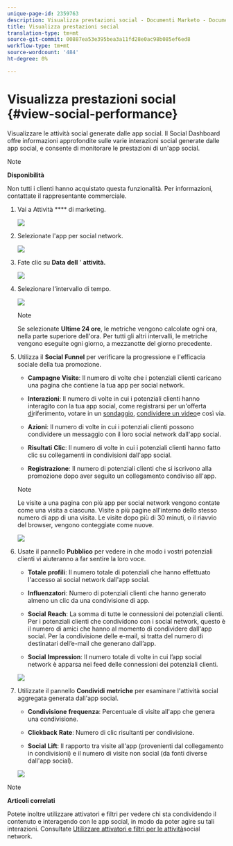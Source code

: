 ```yaml
---
unique-page-id: 2359763
description: Visualizza prestazioni social - Documenti Marketo - Documentazione prodotto
title: Visualizza prestazioni social
translation-type: tm+mt
source-git-commit: 00887ea53e395bea3a11fd28e0ac98b085ef6ed8
workflow-type: tm+mt
source-wordcount: '484'
ht-degree: 0%

---
```



# Visualizza prestazioni social {#view-social-performance}

Visualizzare le attività social generate dalle app social. Il Social Dashboard offre informazioni approfondite sulle varie interazioni social generate dalle app social, e consente di monitorare le prestazioni di un&#39;app [](http://docs.marketo.com/display/docs/social)social.

>[!NOTE]
>
>**Disponibilità**
>
>Non tutti i clienti hanno acquistato questa funzionalità. Per informazioni, contattate il rappresentante commerciale.

1. Vai a Attività **** di marketing.

   ![](assets/login-marketing-activities.png)

1. Selezionate l&#39;app per social network.

   ![](assets/image2014-9-23-17-3a10-3a13.png)

1. Fate clic su **Data** **dell** &#39; **attività.**

   ![](assets/image2014-9-23-17-3a10-3a22.png)

1. Selezionare l&#39;intervallo di tempo.

   ![](assets/image2014-9-23-17-3a10-3a35.png)

   >[!NOTE]
   >
   >Se selezionate **Ultime 24 ore**, le metriche vengono calcolate ogni ora, nella parte superiore dell&#39;ora. Per tutti gli altri intervalli, le metriche vengono eseguite ogni giorno, a mezzanotte del giorno precedente.

1. Utilizza il **Social** **Funnel** per verificare la progressione e l&#39;efficacia sociale della tua promozione.

   * **Campagne** **Visite**: Il numero di volte che i potenziali clienti caricano una pagina che contiene la tua app per social network.

   * **Interazioni**: Il numero di volte in cui i potenziali clienti hanno interagito con la tua app social, come registrarsi per un&#39;offerta [di](../../../../product-docs/demand-generation/social/referral-offers/create-a-referral-offer.md)riferimento, votare in un [sondaggio](../../../../product-docs/demand-generation/social/creating-a-poll/create-a-poll.md), [condividere un video](../../../../product-docs/demand-generation/landing-pages/free-form-landing-pages/add-a-video-to-a-free-form-landing-page.md)e così via.

   * **Azioni**: Il numero di volte in cui i potenziali clienti possono condividere un messaggio con il loro social network dall&#39;app social.
   * **Risultati** **Clic**: Il numero di volte in cui i potenziali clienti hanno fatto clic su collegamenti in condivisioni dall&#39;app social.

   * **Registrazione**: Il numero di potenziali clienti che si iscrivono alla promozione dopo aver seguito un collegamento condiviso all&#39;app.
   >[!NOTE]
   >
   >Le visite a una pagina con più app per social network vengono contate come una visita a ciascuna. Visite a più pagine all&#39;interno dello stesso numero di app di una visita. Le visite dopo più di 30 minuti, o il riavvio del browser, vengono conteggiate come nuove.

   ![](assets/image2014-9-23-17-3a11-3a16.png)

1. Usate il pannello **Pubblico** per vedere in che modo i vostri potenziali clienti vi aiuteranno a far sentire la loro voce.

   * **Totale** **profili**: Il numero totale di potenziali che hanno effettuato l&#39;accesso ai social network dall&#39;app social.

   * **Influenzatori**: Numero di potenziali clienti che hanno generato almeno un clic da una condivisione di app.
   * **Social** **Reach**: La somma di tutte le connessioni dei potenziali clienti. Per i potenziali clienti che condividono con i social network, questo è il numero di amici che hanno al momento di condividere dall&#39;app social. Per la condivisione delle e-mail, si tratta del numero di destinatari dell’e-mail che generano dall’app.

   * **Social** **Impression**: Il numero totale di volte in cui l’app social network è apparsa nei feed delle connessioni dei potenziali clienti.

   ![](assets/image2014-9-23-17-3a11-3a26.png)

1. Utilizzate il pannello **Condividi** **metriche** per esaminare l&#39;attività social aggregata generata dall&#39;app social.

   * **Condivisione** **frequenza**: Percentuale di visite all&#39;app che genera una condivisione.

   * **Clickback** **Rate**: Numero di clic risultanti per condivisione.

   * **Social** **Lift**: Il rapporto tra visite all&#39;app (provenienti dal collegamento in condivisioni) e il numero di visite non social (da fonti diverse dall&#39;app social).

   ![](assets/image2014-9-23-17-3a11-3a35.png)

>[!NOTE]
>
>**Articoli correlati**
>
>Potete inoltre utilizzare attivatori e filtri per vedere chi sta condividendo il contenuto e interagendo con le app social, in modo da poter agire su tali interazioni. Consultate [Utilizzare attivatori e filtri per le attività](triggers-and-filters-for-social-activities.md)social network.

